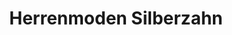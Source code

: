 ---
title: "Herrenmoden Silberzahn"
url: /buchen-odenwald/herrenmoden-silberzahn/
shop: Kleidung
---